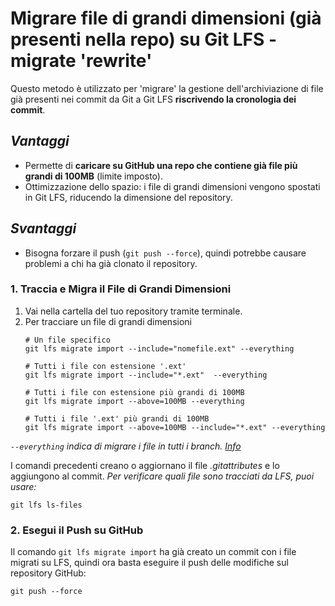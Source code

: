 # Migrare file di grandi dimensioni (già presenti nella repo) su Git LFS - migrate 'rewrite'

Questo metodo è utilizzato per 'migrare' la gestione dell'archiviazione di file già presenti nei commit da Git a Git LFS **riscrivendo la cronologia dei commit**.

## *Vantaggi*
  - Permette di **caricare su GitHub una repo che contiene già file più grandi di 100MB** (limite imposto).
  - Ottimizzazione dello spazio: i file di grandi dimensioni vengono spostati in Git LFS, riducendo la dimensione del repository.
  
## *Svantaggi*
  - Bisogna forzare il push (`git push --force`), quindi potrebbe causare problemi a chi ha già clonato il repository. 

### 1. Traccia e Migra il File di Grandi Dimensioni
1. Vai nella cartella del tuo repository tramite terminale.
2. Per tracciare un file di grandi dimensioni 
    ```shell
    # Un file specifico
    git lfs migrate import --include="nomefile.ext" --everything
    
    # Tutti i file con estensione '.ext'
    git lfs migrate import --include="*.ext"  --everything

    # Tutti i file con estensione più grandi di 100MB
    git lfs migrate import --above=100MB --everything
    
    # Tutti i file '.ext' più grandi di 100MB
    git lfs migrate import --above=100MB --include="*.ext" --everything
    ```

  *`--everything` indica di migrare i file in tutti i branch. [Info](steps-migrate.md#opzioni-più-comuni)*

  I comandi precedenti creano o aggiornano il file *.gitattributes* e lo aggiungono al commit.
  *Per verificare quali file sono tracciati da LFS, puoi usare:* 
  ``` shell
  git lfs ls-files
```

### 2.  Esegui il Push su GitHub
Il comando `git lfs migrate import` ha già creato un commit con i file migrati su LFS, quindi ora basta eseguire il push delle modifiche sul repository GitHub:
  ```shell
  git push --force
  ```



